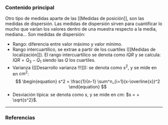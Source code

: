 ### Contenido principal

Otro tipo de medidas aparte de las [[Medidas de posición]], son las medidas de dispersión. Las medidas de dispersión sirven para cuantificar lo mucho que varían los valores dentro de una muestra respecto a la media, mediana... Son medidas de dispersión:
- Rango: diferencia entre valor máximo y valor mínimo.
- Rango intercuartílico, se extrae a partir de los cuartiles ([[Medidas de localización]]). El rango intercuartílico se denota como $IQR$ y se calcula: $IQR = Q_3 - Q_1$ siendo las $Q$ los cuartiles.
- Varianza ([[Desarrollo varianza !!!]]): se denota como $s^2$, y se mide en en $cm^2$:
$$
\begin{equation}
s^2 = \frac{1}{n-1} \sum^n_{i=1}(x-\overline{x})^2
\end{equation}
$$
- Desviación típica: se denota como $s$, y se mide en $cm$: $s = + \sqrt{s^2}$.


--- 
### Referencias
